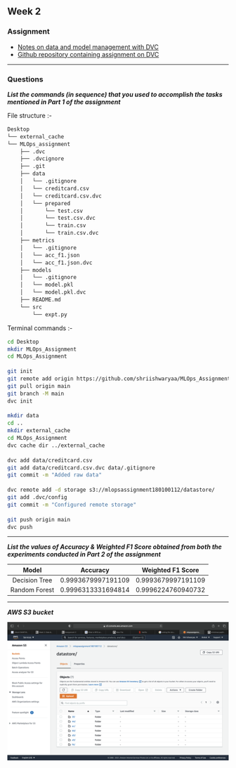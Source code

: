 ## Week 2 
### Assignment 

- [Notes on data and model management with DVC](https://www.notion.so/Week-2-Data-Model-Management-with-DVC-1bdbe182a0d344cca193c9cdb7e18a64)
- [Github repository containing assignment on DVC](https://github.com/shriishwaryaa/MLOps_Assignment/tree/main)

<hr>

### Questions

***List the commands (in sequence) that you used to accomplish the tasks mentioned in Part 1 of the assignment***

File structure :-

```bash
Desktop
└── external_cache
└── MLOps_assignment
    ├── .dvc
    ├── .dvcignore
    ├── .git
    ├── data
    │   └── .gitignore
    │   └── creditcard.csv
    │   └── creditcard.csv.dvc
    │   └── prepared
    │       └── test.csv
    │       └── test.csv.dvc
    │       └── train.csv
    │       └── train.csv.dvc
    ├── metrics    
    │   └── .gitignore
    │   └── acc_f1.json
    │   └── acc_f1.json.dvc
    ├── models
    │   └── .gitignore
    │   └── model.pkl 
    │   └── model.pkl.dvc
    ├── README.md
    └── src
        └── expt.py
```

Terminal commands :-

```zsh
cd Desktop
mkdir MLOps_Assignment 
cd MLOps_Assignment  

git init
git remote add origin https://github.com/shriishwaryaa/MLOps_Assignment.git
git pull origin main
git branch -M main
dvc init

mkdir data
cd ..
mkdir external_cache
cd MLOps_Assignment 
dvc cache dir ../external_cache

dvc add data/creditcard.csv
git add data/creditcard.csv.dvc data/.gitignore
git commit -m "Added raw data"

dvc remote add -d storage s3://mlopsassignment180100112/datastore/
git add .dvc/config
git commit -m "Configured remote storage"

git push origin main
dvc push
```

<hr>

***List the values of Accuracy & Weighted F1 Score obtained from both the experiments conducted in Part 2 of the assignment***

| Model            |   Accuracy           | Weighted F1 Score    |
| :---:            |     :----:           |         :---:        |
| Decision Tree    | 0.9993679997191109   | 0.9993679997191109   |
| Random Forest    | 0.9996313331694814   | 0.9996224760940732   |

<hr>

***AWS S3 bucket***

![Week2 bucket](/Images/aws_week2_bucket.png)
